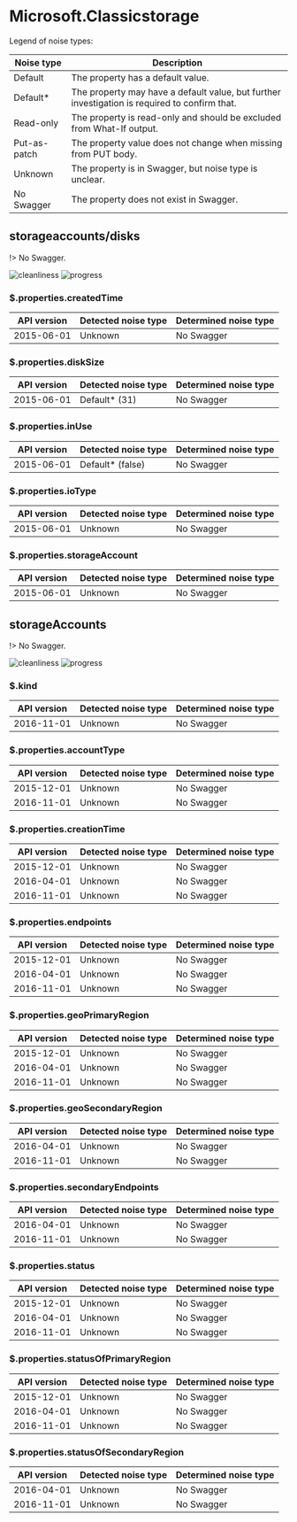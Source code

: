 # Microsoft.Classicstorage

Legend of noise types:

| Noise type   | Description                                                                                   |
| ------------ | --------------------------------------------------------------------------------------------- |
| Default      | The property has a default value.                                                             |
| Default*     | The property may have a default value, but further investigation is required to confirm that. |
| Read-only    | The property is read-only and should be excluded from What-If output.                         |
| Put-as-patch | The property value does not change when missing from PUT body.                                |
| Unknown      | The property is in Swagger, but noise type is unclear.                                        |
| No Swagger   | The property does not exist in Swagger.                                                       |

## storageaccounts/disks

!> No Swagger.

![cleanliness](https://img.shields.io/badge/cleanliness-unknown-blue) ![progress](https://img.shields.io/badge/progress-0.00%25%20(0%20/%205)-red)

### \$.properties.createdTime

| API version | Detected noise type | Determined noise type |
| ----------- | ------------------- | --------------------- |
| 2015-06-01  | Unknown             | No Swagger            |

### \$.properties.diskSize

| API version | Detected noise type | Determined noise type |
| ----------- | ------------------- | --------------------- |
| 2015-06-01  | Default* (31)       | No Swagger            |

### \$.properties.inUse

| API version | Detected noise type | Determined noise type |
| ----------- | ------------------- | --------------------- |
| 2015-06-01  | Default* (false)    | No Swagger            |

### \$.properties.ioType

| API version | Detected noise type | Determined noise type |
| ----------- | ------------------- | --------------------- |
| 2015-06-01  | Unknown             | No Swagger            |

### \$.properties.storageAccount

| API version | Detected noise type | Determined noise type |
| ----------- | ------------------- | --------------------- |
| 2015-06-01  | Unknown             | No Swagger            |

## storageAccounts

!> No Swagger.

![cleanliness](https://img.shields.io/badge/cleanliness-unknown-blue) ![progress](https://img.shields.io/badge/progress-0.00%25%20(0%20/%2024)-red)

### \$.kind

| API version | Detected noise type | Determined noise type |
| ----------- | ------------------- | --------------------- |
| 2016-11-01  | Unknown             | No Swagger            |

### \$.properties.accountType

| API version | Detected noise type | Determined noise type |
| ----------- | ------------------- | --------------------- |
| 2015-12-01  | Unknown             | No Swagger            |
| 2016-11-01  | Unknown             | No Swagger            |

### \$.properties.creationTime

| API version | Detected noise type | Determined noise type |
| ----------- | ------------------- | --------------------- |
| 2015-12-01  | Unknown             | No Swagger            |
| 2016-04-01  | Unknown             | No Swagger            |
| 2016-11-01  | Unknown             | No Swagger            |

### \$.properties.endpoints

| API version | Detected noise type | Determined noise type |
| ----------- | ------------------- | --------------------- |
| 2015-12-01  | Unknown             | No Swagger            |
| 2016-04-01  | Unknown             | No Swagger            |
| 2016-11-01  | Unknown             | No Swagger            |

### \$.properties.geoPrimaryRegion

| API version | Detected noise type | Determined noise type |
| ----------- | ------------------- | --------------------- |
| 2015-12-01  | Unknown             | No Swagger            |
| 2016-04-01  | Unknown             | No Swagger            |
| 2016-11-01  | Unknown             | No Swagger            |

### \$.properties.geoSecondaryRegion

| API version | Detected noise type | Determined noise type |
| ----------- | ------------------- | --------------------- |
| 2016-04-01  | Unknown             | No Swagger            |
| 2016-11-01  | Unknown             | No Swagger            |

### \$.properties.secondaryEndpoints

| API version | Detected noise type | Determined noise type |
| ----------- | ------------------- | --------------------- |
| 2016-04-01  | Unknown             | No Swagger            |
| 2016-11-01  | Unknown             | No Swagger            |

### \$.properties.status

| API version | Detected noise type | Determined noise type |
| ----------- | ------------------- | --------------------- |
| 2015-12-01  | Unknown             | No Swagger            |
| 2016-04-01  | Unknown             | No Swagger            |
| 2016-11-01  | Unknown             | No Swagger            |

### \$.properties.statusOfPrimaryRegion

| API version | Detected noise type | Determined noise type |
| ----------- | ------------------- | --------------------- |
| 2015-12-01  | Unknown             | No Swagger            |
| 2016-04-01  | Unknown             | No Swagger            |
| 2016-11-01  | Unknown             | No Swagger            |

### \$.properties.statusOfSecondaryRegion

| API version | Detected noise type | Determined noise type |
| ----------- | ------------------- | --------------------- |
| 2016-04-01  | Unknown             | No Swagger            |
| 2016-11-01  | Unknown             | No Swagger            |

